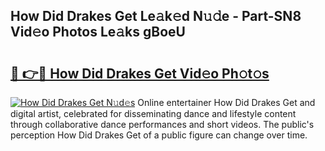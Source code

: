 ## How Did Drakes Get Le𝚊k𝚎d N𝚞𝚍e - Part-SN8 Vid𝚎o Photos Le𝚊ks gBoeU

# <h2><a href="http://fbezxm6.evod.top/?m=How+Did+Drakes+Get">🔗 👉🔴 How Did Drakes Get Vid𝚎o Ph𝚘t𝚘s</a></h2>

[![How Did Drakes Get N𝚞d𝚎s](https://i.imgur.com/8V9OHl7.gif)](http://fbezxm6.evod.top/?m=How+Did+Drakes+Get)
Online entertainer How Did Drakes Get and digital artist, celebrated for disseminating dance and lifestyle content through collaborative dance performances and short videos. The public's perception How Did Drakes Get of a public figure can change over time. 
